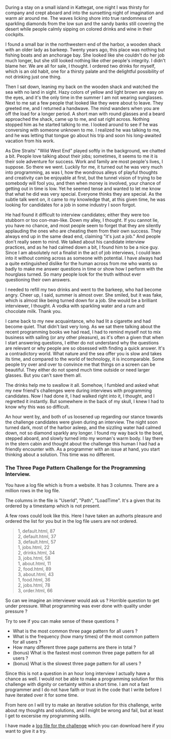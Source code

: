 [//]: # "title: A Man with a Three Page Path Challenge"
[//]: # "slug: a-man-with-a-three-page-path-challenge"
[//]: # "pubDate: 1/8/2024 10:22"
[//]: # "lastModified: 12/8/2024 10:22"
[//]: # "excerpt: "
[//]: # "categories: software"
[//]: # "isPublished: true"

During a stay on a small island in Kattegat, one night I was thirsty for company and crept aboard and into the sunsetting night of imagination and warm air around me. The waves licking shore into true randomness of sparkling diamonds from the low sun and the sandy banks still covering the desert while people calmly sipping on colored drinks and wine in their cockpits.

I found a small bar in the northwestern end of the harbor, a wooden shack with an older lady as barkeep. Twenty years ago, this place was nothing but fishing boats and an anchorage bay. She looked like she couldn't do her job much longer, but she still looked nothing like other people's integrity. I didn't blame her. We are all for sale, I thought. I ordered two drinks for myself, which is an old habit, one for a thirsty palate and the delightful possibility of not drinking just one thing.

Then I sat down, leaning my back on the wooden shack and watched the sea with no land in sight. Hazy colors of yellow and light brown are easy on the eyes, and it's the only time in the summer I am not wearing sunglasses. Next to me sat a few people that looked like they were about to leave. They greeted me, and I returned a handwave. The mind wanders when you are off the load for a longer period. A short man with round glasses and a beard approached the shack, came up to me, and sat right across. Nothing stopped him as he started talking to me. I looked around to see if he was conversing with someone unknown to me. I realized he was talking to me, and he was letting that tongue go about his trip and soon his long-awaited vacation from his work.

As Dire Straits' "Wild West End" played softly in the background, we chatted a bit. People love talking about their jobs; sometimes, it seems to me it is their sole adventure for success. Work and family are most people's lives, I suppose. So there we went. Luckily for me, it turned out he was very much into programming, as was I, how the wondrous alleys of playful thoughts and creativity can be enjoyable at first, but the tunnel vision of trying to be somebody will fool you, and then when money is involved, your chance of getting out in time is low. Yet he seemed tense and wanted to let me know that what he did was very special. Everyone thinks they are special. As the subtle talk went on, it came to my knowledge that, at this given time, he was looking for candidates for a job in some industry I soon forgot.

He had found it difficult to interview candidates; either they were too stubborn or too con-man-like. Down my alley, I thought. If you cannot lie, you have no chance, and most people seem to forget that they are silently applauding the ones who are cheating them from their own success. They always end up in the same dead end, claiming "it's just a job." And people don't really seem to mind. We talked about his candidate interview practices, and as he had calmed down a bit, I found him to be a nice guy. Since I am absolutely not a finalist in the act of job interviews, I could lean into it without coming across as someone with potential. I have always had a quite extinguished dislike for the human across from me who wants so badly to make me answer questions in time or show how I perform with the hourglass turned. So many people look for the truth without ever questioning their own answers.

I needed to refill my two drinks and went to the barkeep, who had become angry. Cheer up, I said, summer is almost over. She smiled, but it was fake, which is almost like being turned down for a job. She would be a brilliant interviewer, I thought. A vodka with sparkling water and a rum and chocolate milk. Thank you.

I came back to my new acquaintance, who had lit a cigarette and had become quiet. That didn't last very long. As we sat there talking about the recent programming books we had read, I had to remind myself not to mix business with sailing (or any other pleasure), as it's often a given that when I start answering questions, I either do not understand why the questions are relevant or why people are so obsessed with finding a quick answer. It's a contradictory world. What nature and the sea offer you is slow and takes its time, and compared to the world of technology, it is incomparable. Some people try over and over to convince me that things on a screen can be beautiful. They either do not spend much time outside or need larger glasses. But you can't save them all.

The drinks help me to swallow it all. Somehow, I fumbled and asked what my new friend's challenges were during interviews with programming candidates. Now I had done it, I had walked right into it, I thought, and I regretted it instantly. But somewhere in the back of my skull, I knew I had to know why this was so difficult.

An hour went by, and both of us loosened up regarding our stance towards the challenge candidates were given during an interview. The night soon turned dark, most of the harbor asleep, and the sizzling water had calmed down, not so diamond sparkly any longer. I found my way back to the boat, stepped aboard, and slowly turned into my woman's warm body. I lay there in the stern cabin and thought about the challenge this human I had had a friendly encounter with. As a programmer with an issue at hand, you start thinking about a solution. This time was no different.

### The Three Page Pattern Challenge for the Programming Interview.

You have a log file which is from a website. It has 3 columns. There are a million rows in the log file.

The columns in the file is "UserId", "Path", "LoadTime". It's a given that its ordered by a timestamp which is not present.

A few rows could look like this. Here I have taken an authorts pleasure and ordered the list for you but in the log file users are not ordered.


> 1, default.html, 87 \
2, default.html, 37 \
3, default.html, 57 \
1, jobs.html, 22 \
2, drinks.html, 34 \
3, jobs.html, 58 \
1, about.html, 11 \
2, food.html, 89 \
3, about.html, 43 \
1, food.html, 36 \
2, jobs.html, 78 \
3, order.html, 66

So can we imagine an interviewer would ask us ? Horrible question to get under pressure. What programming was ever done with quality under pressure ?

Try to see if you can make sense of these questions ?

- What is the most common three page pattern for all users ? 
- What is the frequency (how many times) of the most common pattern for all users ?
- How many different three page patterns are there in total ?
- (bonus) What is the fastest most common three page pattern for all users ?
- (bonus) What is the slowest three page pattern for all users ?

Since this is not a question in an hour long interview I actually have a chance as well. I would not be able to make a programming solution for this challenge with dignity or certainty within a short time. I am not a fast programmer and I do not have faith or trust in the code that I write before I have iterated over it for some time.

From here on I will try to make an iterative solution for this challenge, write about my thoughts and solutions, and I might be wrong and fail, but at least I get to excersise my programming skills.

I have made a [log file for the challenge](references/a-man-with-a-three-page-challenge/logfile.csv) which you can download here if you want to give it a try.